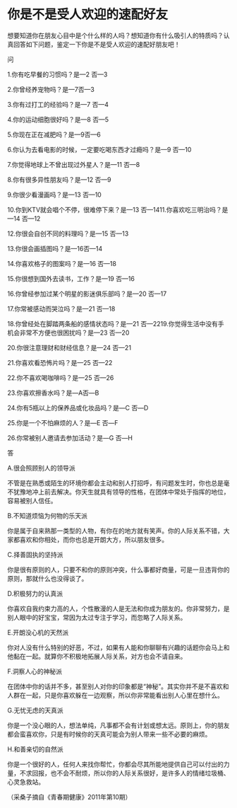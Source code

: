 # 你是不是受人欢迎的速配好友

想要知道你在朋友心目中是个什么样的人吗？想知道你有什么吸引人的特质吗？认真回答如下问题，鉴定一下你是不是受人欢迎的速配好朋友吧！ 

问 

1.你有吃早餐的习惯吗？是—2 否—3 

2.你曾经养宠物吗？是—7否—3 

3.你有过打工的经验吗？是—7 否—4 

4.你的运动细胞很好吗？是—8 否—5 

5.你现在正在减肥吗？是—9否—6 

6.你认为去看电影的时候，一定要吃喝东西才过瘾吗？是—9 否—10 

7.你觉得地球上不曾出现过外星人？是—11 否—8 

8.你有很多异性朋友吗？是—12 否—9 

9.你很少看漫画吗？是—13 否—10 

10.你到KTV就会唱个不停，很难停下来？是—13 否—1411.你喜欢吃三明治吗？是—14 否—12 

12.你很会自创不同的料理吗？是—15 否—13 

13.你很会画插图吗？是—16否—14 

14.你喜欢格子的图案吗？是—16 否—18 

15.你很想到国外去读书，工作？是—19 否—16 

16.你曾经参加过某个明星的影迷俱乐部吗？是—20 否—17 

17.你常被感动而哭泣吗？是—21 否—18 

18.你曾经处在脚踏两条船的感情状态吗？是—21 否—2219.你觉得生活中没有手机会非常不方便也很困扰吗？是—23 否—20 

20.你很注意理财和财经信息？是—24 否—21 

21.你喜欢看恐怖片吗？是—25 否—22 

22.你不喜欢喝咖啡吗？是—25 否—26 

23.你喜欢擦香水吗？是—A否—B 

24.你有5瓶以上的保养品或化妆品吗？是—C 否—D 

25.你是一个不怕麻烦的人？是—E 否—F 

26.你常被别人邀请去参加活动？是—G 否—H 

答 

A.很会照顾别人的领导派 

不管是在熟悉或陌生的环境你都会主动和别人打招呼，有问题发生时，你也总是毫不犹豫地冲上前去解决。你天生就具有领导的性格，在团体中常处于指挥的地位，容易被别人信任。 

B.不知道烦恼为何物的乐天派 

你是属于自来熟那一类型的人物，有你在的地方就有笑声。你的人际关系不错，大家都喜欢和你相处，而你也总是开朗大方，所以朋友很多。 

C.择善固执的坚持派 

你是很有原则的人，只要不和你的原则冲突，什么事都好商量，可是一旦违背你的原则，那就什么也没得谈了。 

D.积极努力的认真派 

你喜欢自我约束力高的人，个性散漫的人是无法和你成为朋友的。你非常努力，是别人眼中的好宝宝，常因为太过专注于学习，而忽略了人际关系。 

E.开朗没心机的天然派 

你对人没有什么特别的好恶，不过，如果有人能和你聊聊有兴趣的话题你会马上和他黏在一起。就算你不积极地拓展人际关系，对方也会不请自来。 

F.洞察人心的神秘派 

在团体中你的话并不多，甚至别人对你的印象都是“神秘”。其实你并不是不喜欢和人群在一起，只是你喜欢躲在一边观察，所以你非常能看出别人心里在想什么。 

G.无忧无虑的天真派 

你是一个没心眼的人，想法单纯，凡事都不会有计划或想太远。原则上，你的朋友都会蛮喜欢你，只是有时候你的天真可能会为别人带来一些不必要的麻烦。 

H.和善亲切的自然派 

你是一个很好的人，任何人来找你帮忙，你都会尽其所能地提供自己可以付出的力量，不求回报，也不会不耐烦，所以你的人际关系很好，是许多人的情绪垃圾桶、心灵急救站。 

（采桑子摘自《青春期健康》2011年第10期）